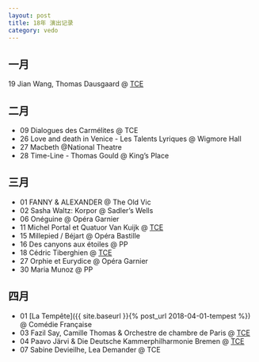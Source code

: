 ```yaml
---
layout: post
title: 18年 演出记录
category: vedo
---
```

## 一月
19 Jian Wang, Thomas Dausgaard @ [TCE](http://www.theatrechampselysees.fr/saison/orchestre/orchestres-associes/orchestre-de-chambre-de-paris-7)

## 二月
* 09 Dialogues des Carmélites @ TCE
* 26 Love and death in Venice - Les Talents Lyriques @ Wigmore Hall
* 27 Macbeth @National Theatre
* 28 Time-Line - Thomas Gould @ King’s Place

## 三月
* 01 FANNY & ALEXANDER @ The Old Vic
* 02 Sasha Waltz: Korpor @ Sadler’s Wells
* 06 Onéguine @ Opéra Garnier
* 11 Michel Portal et Quatuor Van Kuijk @ [TCE](http://www.theatrechampselysees.fr/saison/recital/concerts-dimanche-matin/m-portal-quatuor-van-kuijk)
* 15 Millepied / Béjart @ Opéra Bastille
* 16 Des canyons aux étoiles @ PP
* 18 Cédric Tiberghien @ [TCE](http://www.theatrechampselysees.fr/saison/recital/concerts-dimanche-matin/cedric-tiberghien)
* 27 Orphie et Eurydice @ Opéra Garnier
* 30 Maria Munoz @ PP

## 四月
* 01 [La Tempête]({{ site.baseurl }}{% post_url 2018-04-01-tempest %}) @ Comédie Française
* 03 Fazil Say, Camille Thomas & Orchestre de chambre de Paris @ [TCE](http://www.theatrechampselysees.fr/saison/orchestre/orchestres-associes/orchestre-de-chambre-de-paris-12)
* 04 Paavo Järvi & Die Deutsche Kammerphilharmonie Bremen @ [TCE](http://www.theatrechampselysees.fr/saison/orchestre/orchestres-residents/die-deutsche-kammerphilharmonie-bremen-1)
* 07  Sabine Devieilhe, Lea Demander @ TCE

<!--more-->
